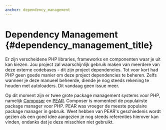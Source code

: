 ```yaml
---
anchor: dependency_management
---
```


# Dependency Management {#dependency_management_title}

Er zijn verscheidene PHP libraries, frameworks en componenten waar je uit kan kiezen.
Jou project zal waarschijnlijk gebruik maken van meerdere van deze externe codebases - dit zijn project dependencies.
Tot voor kort had PHP geen goede manier om deze project dependencies te beheren. 
Zelfs wanneer je deze manueel beheerde, diende je nog steeds rekening te houden met autoloaders.
Dit vandaag geen issue meer.

Op dit moment zijn er twee grote package management systems voor PHP, namelijk [Composer] en [PEAR].
Composer is momenteel de populairste package manager voor PHP.
PEAR was vroeger de meeste populaire package manager in gebruik.
Weet hebben van PEAR's geschiedenis wordt gezien als een goed idee aangezien je nog steeds referenties hierover kan vinden, ondanks dat je deze misschien niet gebruikt.

[Composer]: /#composer_and_packagist
[PEAR]: /#pear

